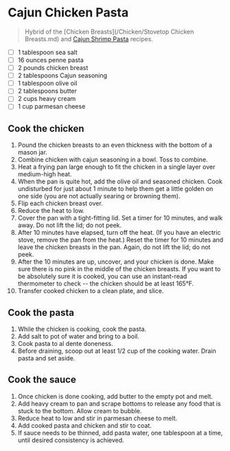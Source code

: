 # Cajun Chicken Pasta
> Hybrid of the [Chicken Breasts](/Chicken/Stovetop Chicken Breasts.md) and [Cajun Shrimp Pasta](/Lunch&Dinner/Cajun_Shrimp_Pasta.md) recipes.

- [ ] 1 tablespoon sea salt
- [ ] 16 ounces penne pasta
- [ ] 2 pounds chicken breast
- [ ] 2 tablespoons Cajun seasoning
- [ ] 1 tablespoon olive oil
- [ ] 2 tablespoons butter
- [ ] 2 cups heavy cream
- [ ] 1 cup parmesan cheese

## Cook the chicken
1. Pound the chicken breasts to an even thickness with the bottom of a mason jar.
2. Combine chicken with cajun seasoning in a bowl. Toss to combine.
3. Heat a frying pan large enough to fit the chicken in a single layer over medium-high heat.
4. When the pan is quite hot, add the olive oil and seasoned chicken. Cook undisturbed for just about 1 minute to help them get a little golden on one side (you are not actually searing or browning them).
5. Flip each chicken breast over.
6. Reduce the heat to low.
7. Cover the pan with a tight-fitting lid. Set a timer for 10 minutes, and walk away. Do not lift the lid; do not peek.
8. After 10 minutes have elapsed, turn off the heat. (If you have an electric stove, remove the pan from the heat.) Reset the timer for 10 minutes and leave the chicken breasts in the pan. Again, do not lift the lid; do not peek.
9. After the 10 minutes are up, uncover, and your chicken is done. Make sure there is no pink in the middle of the chicken breasts. If you want to be absolutely sure it is cooked, you can use an instant-read thermometer to check -- the chicken should be at least 165°F.
10. Transfer cooked chicken to a clean plate, and slice.

## Cook the pasta
1. While the chicken is cooking, cook the pasta.
1. Add salt to pot of water and bring to a boil.
1. Cook pasta to al dente doneness.
1. Before draining, scoop out at least 1/2 cup of the cooking water. Drain pasta and set aside.

## Cook the sauce
1. Once chicken is done cooking, add butter to the empty pot and melt.
1. Add heavy cream to pan and scrape bottoms to release any food that is stuck to the bottom. Allow cream to bubble.
1. Reduce heat to low and stir in parmesan cheese to melt.
1. Add cooked pasta and chicken and stir to coat.
1. If sauce needs to be thinned, add pasta water, one tablespoon at a time, until desired consistency is achieved.
